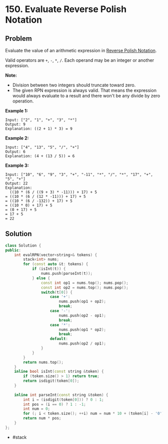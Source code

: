 # 150. Evaluate Reverse Polish Notation

## Problem

Evaluate the value of an arithmetic expression in [Reverse Polish Notation](http://en.wikipedia.org/wiki/Reverse_Polish_notation).

Valid operators are `+`, `-`, `*`, `/`. Each operand may be an integer or another expression.

**Note:**

* Division between two integers should truncate toward zero.
* The given RPN expression is always valid. That means the expression would always evaluate to a result and there won't be any divide by zero operation.

**Example 1:**

```text
Input: ["2", "1", "+", "3", "*"]
Output: 9
Explanation: ((2 + 1) * 3) = 9
```

**Example 2:**

```text
Input: ["4", "13", "5", "/", "+"]
Output: 6
Explanation: (4 + (13 / 5)) = 6
```

**Example 3:**

```text
Input: ["10", "6", "9", "3", "+", "-11", "*", "/", "*", "17", "+", "5", "+"]
Output: 22
Explanation: 
  ((10 * (6 / ((9 + 3) * -11))) + 17) + 5
= ((10 * (6 / (12 * -11))) + 17) + 5
= ((10 * (6 / -132)) + 17) + 5
= ((10 * 0) + 17) + 5
= (0 + 17) + 5
= 17 + 5
= 22
```

## Solution

```cpp
class Solution {
public:
    int evalRPN(vector<string>& tokens) {
        stack<int> nums;
        for (const auto &t: tokens) {
            if (isInt(t)) {
                nums.push(parseInt(t));
            } else {
                const int op1 = nums.top(); nums.pop();
                const int op2 = nums.top(); nums.pop();
                switch(t[0]) {
                    case '+':
                        nums.push(op1 + op2);
                        break;
                    case '-':
                        nums.push(op2 - op1);
                        break;
                    case '*':
                        nums.push(op1 * op2);
                        break;
                    default:
                        nums.push(op2 / op1);
                }
            }
        }
        return nums.top();
    }
    inline bool isInt(const string &token) {
        if (token.size() > 1) return true;
        return isdigit(token[0]);
    }
    
    inline int parseInt(const string &token) {
        int i = (isdigit(token[0])) ? 0 : 1;
        int pos = (i == 0) ? 1 : -1;
        int num = 0;
        for (; i < token.size(); ++i) num = num * 10 + (token[i] - '0');
        return num * pos;
    }
};
```

* \#stack

